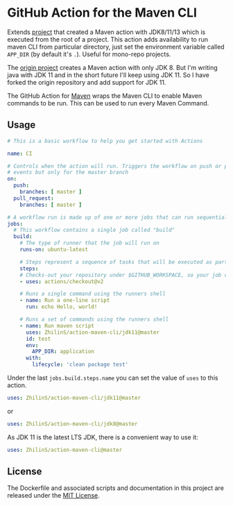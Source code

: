 # GitHub Action for the Maven CLI

Extends [project](https://github.com/xlui/action-maven-cli) that created a Maven action with JDK8/11/13 which is executed from the root of a project. This action adds availability to run maven CLI from particular directory, just set the environment variable called `APP_DIR` (by default it's `.`). Useful for mono-repo projects.

The [origin project](https://github.com/LucaFeger/action-maven-cli) creates a Maven action with only JDK 8. But I'm writing java with JDK 11 and in the short future I'll keep using JDK 11. So I have forked the origin repository and add support for JDK 11.

The GitHub Action for [Maven](https://maven.apache.org/) wraps the Maven CLI to enable Maven commands to be run. This can be used to run every Maven Command.

## Usage

```yml
# This is a basic workflow to help you get started with Actions

name: CI

# Controls when the action will run. Triggers the workflow on push or pull request 
# events but only for the master branch
on:
  push:
    branches: [ master ]
  pull_request:
    branches: [ master ]

# A workflow run is made up of one or more jobs that can run sequentially or in parallel
jobs:
  # This workflow contains a single job called "build"
  build:
    # The type of runner that the job will run on
    runs-on: ubuntu-latest

    # Steps represent a sequence of tasks that will be executed as part of the job
    steps:
    # Checks-out your repository under $GITHUB_WORKSPACE, so your job can access it
    - uses: actions/checkout@v2

    # Runs a single command using the runners shell
    - name: Run a one-line script
      run: echo Hello, world!

    # Runs a set of commands using the runners shell
    - name: Run maven script
      uses: ZhilinS/action-maven-cli/jdk11@master
      id: test
      env:
        APP_DIR: application
      with:
        lifecycle: 'clean package test'
```

Under the last `jobs.build.steps.name` you can set the value of `uses` to this action.

```yml
uses: ZhilinS/action-maven-cli/jdk11@master
```

or

```yml
uses: ZhilinS/action-maven-cli/jdk8@master
```

As JDK 11 is the latest LTS JDK, there is a convenient way to use it:

```yml
uses: ZhilinS/action-maven-cli@master
```

## License

The Dockerfile and associated scripts and documentation in this project are released under the [MIT License](LICENSE.md).
